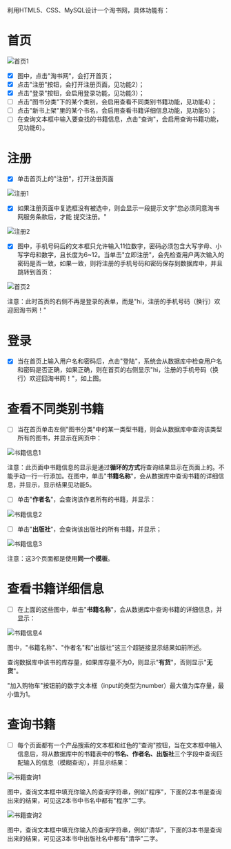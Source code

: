利用HTML5、CSS、MySQL设计一个淘书网，具体功能有：

# 首页

![首页1](首页1.jpg)

- [x] 图中，点击"淘书网"，会打开首页；
- [x] 点击"注册"按钮，会打开注册页面，见功能2）；
- [x] 点击"登录"按钮，会启用登录功能，见功能3）；
- [ ] 点击"图书分类"下的某个类别，会启用查看不同类别书籍功能，见功能4）；
- [ ] 点击"新书上架"里的某个书名，会启用查看书籍详细信息功能，见功能5）；
- [ ] 在查询文本框中输入要查找的书籍信息，点击"查询"，会启用查询书籍功能，见功能6）。

# 注册

- [x] 单击首页上的"注册"，打开注册页面

![注册1](注册1.jpg)

- [x] 如果注册页面中复选框没有被选中，则会显示一段提示文字"您必须同意淘书网服务条款后，才能  提交注册。"

![注册2](注册2.jpg)

- [x] 图中，手机号码后的文本框只允许输入11位数字，密码必须包含大写字母、小写字母和数字，且长度为6\~12。当单击"立即注册"，会先检查用户两次输入的密码是否一致，如果一致，则将注册的手机号码和密码保存到数据库中，并且跳转到首页：

![首页2](首页2.jpg)

注意：此时首页的右侧不再是登录的表单，而是"hi，注册的手机号码（换行）欢迎回淘书网！"

# 登录

- [x] 当在首页上输入用户名和密码后，点击"登陆"，系统会从数据库中检查用户名和密码是否正确，如果正确，则在首页的右侧显示"hi，注册的手机号码（换行）欢迎回淘书网！"，如上图。

# 查看不同类别书籍

- [ ] 当在首页单击左侧"图书分类"中的某一类型书籍，则会从数据库中查询该类型所有的图书，并显示在网页中：

![书籍信息1](书籍信息1.jpg)

注意：此页面中书籍信息的显示是通过**循环的方式**将查询结果显示在页面上的。不能手动一行一行添加。在图中，单击"**书籍名称**"，会从数据库中查询书籍的详细信息，并显示，显示结果见功能5。

- [ ] 单击"**作者名**"，会查询该作者所有的书籍，并显示：

![书籍信息2](书籍信息2.jpg)

- [ ] 单击"**出版社**"，会查询该出版社的所有书籍，并显示；

![书籍信息3](书籍信息3.jpg)

注意：这3个页面都是使用**同一个模板**。

# 查看书籍详细信息

- [ ] 在上面的这些图中，单击"**书籍名称**"，会从数据库中查询书籍的详细信息，并显示：

![书籍信息4](书籍信息4.jpg)

图中，"书籍名称"、"作者名"和"出版社"这三个超链接显示结果如前所述。

查询数据库中该书的库存量，如果库存量不为0，则显示"**有货**"，否则显示"**无货**"。

"加入购物车"按钮前的数字文本框（input的类型为number）最大值为库存量，最小值为1。

# 查询书籍

- [ ] 每个页面都有一个产品搜索的文本框和红色的"查询"按钮，当在文本框中输入信息后，将从数据库中的书籍表中的**书名、作者名、出版社**三个字段中查询匹配输入的信息（模糊查询），并显示结果：

![书籍查询1](书籍查询1.jpg)

图中，查询文本框中填充你输入的查询字符串，例如"程序"，下面的2本书是查询出来的结果，可见这2本书中书名中都有"程序"二字。

![书籍查询2](书籍查询2.jpg)

图中，查询文本框中填充你输入的查询字符串，例如"清华"，下面的3本书是查询出来的结果，可见这3本书中出版社名中都有"清华"二字。
